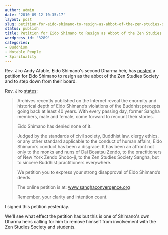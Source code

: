 ```yaml
---
author: admin
date: '2010-09-12 10:35:17'
layout: post
slug: petition-for-eido-shimano-to-resign-as-abbot-of-the-zen-studies-society
status: publish
title: Petition for Eido Shimano to Resign as Abbot of the Zen Studies Society
wordpress_id: '3289'
categories:
- Buddhism
- Notable People
- Spirituality
---
```

Rev. Jiro Andy Afable, Eido Shimano's second Dharma heir, has <a href="http://genkaku-again.blogspot.com/2010/02/eido-tai-shimano.html?showComment=1284306703343#c2347272488310285628">posted</a> a petition for Eido Shimano to resign as the abbot of the Zen Studies Society and to step down from their board.

Rev. Jiro <a href="http://genkaku-again.blogspot.com/2010/02/eido-tai-shimano.html?showComment=1284306703343#c2347272488310285628">states</a>:
<blockquote>Archives recently published on the Internet reveal the enormity and historical depth of Eido Shimano’s violations of the Buddhist precepts going back at least 40 years. With every passing day, former Sangha members, male and female, come forward to recount their stories.

Eido Shimano has denied none of it.

Judged by the standards of civil society, Buddhist law, clergy ethics, or any other standard applicable to the conduct of human affairs, Eido Shimano’s conduct has been a disgrace. It has been an affront not only to the monks and nuns of Dai Bosatsu Zendo, to the practitioners of New York Zendo Shobo-ji, to the Zen Studies Society Sangha, but to sincere Buddhist practitioners everywhere.

We petition you to express your strong disapproval of Eido Shimano’s deeds.

The online petition is at:
<a href="http://www.sanghaconvergence.org/">www.sanghaconvergence.org</a>

Remember, your clarity and intention count.</blockquote>
I signed this petition yesterday.

We'll see what effect the petition has but this is one of Shimano's own Dharma heirs calling for him to remove himself from involvement with the Zen Studies Society and students.
